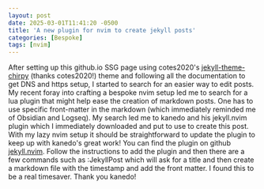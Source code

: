 ```yaml
---
layout: post
date: 2025-03-01T11:41:20 -0500
title: 'A new plugin for nvim to create jekyll posts'
categories: [Bespoke] 
tags: [nvim] 
---
```


After setting up this github.io SSG page using cotes2020's [jekyll-theme-chirpy](https://github.com/cotes2020/jekyll-theme-chirpy) (thanks cotes2020!) theme and following all the documentation to get DNS and https setup, I started to search for an easier way to edit posts. My recent foray into crafting a bespoke nvim setup led me to search for a lua plugin that might help ease the creation of markdown posts. One has to use specific front-matter in the markdown (which immediately reminded me of Obsidian and Logseq). My search led me to kanedo and his jekyll.nvim plugin which I immediately downloaded and put to use to create this post. With my lazy nvim setup it should be straightforward to update the plugin to keep up with kanedo's great work! You can find the plugin on github [jekyll.nvim](https://github.com/kanedo/jekyll.nvim). Follow the instructions to add the plugin and then there are a few commands such as :JekyllPost which will ask for a title and then create a markdown file with the timestamp and add the front matter. I found this to be a real timesaver. Thank you kanedo!
